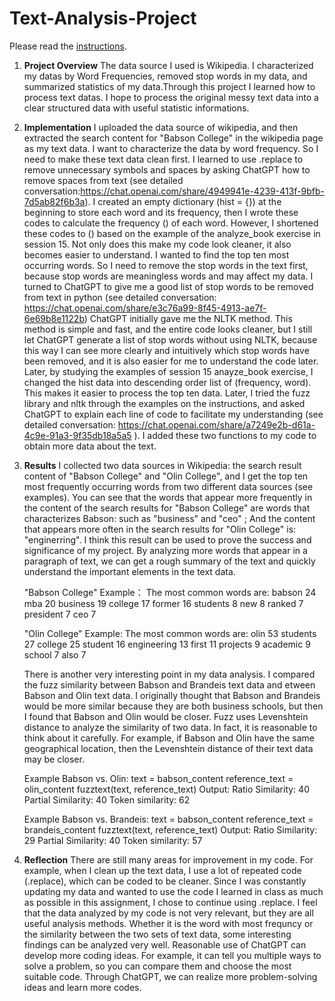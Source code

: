 # Text-Analysis-Project
 
Please read the [instructions](instructions.md).

1. **Project Overview**
    The data source I used is Wikipedia. I characterized my datas by Word Frequencies, removed stop words in my data, and summarized statistics of my data.Through this project I learned how to process text datas. I hope to process the original messy text data into a clear structured data with useful statistic informations. 

2. **Implementation**
    I uploaded the data source of wikipedia, and then extracted the search content for "Babson College" in the wikipedia page as my text data. I want to characterize the data by word frequency. So I need to make these text data clean first. I learned to use .replace to remove unnecessary symbols and spaces by asking ChatGPT how to remove spaces from text (see detailed conversation:https://chat.openai.com/share/4949941e-4239-413f-9bfb-7d5ab82f6b3a). I created an empty dictionary (hist = {}) at the beginning to store each word and its frequency, then I wrote these codes to calculate the frequency () of each word. However, I shortened these codes to () based on the example of the analyze_book exercise in session 15. Not only does this make my code look cleaner, it also becomes easier to understand.
    I wanted to find the top ten most occurring words. So I need to remove the stop words in the text first, because stop words are meaningless words and may affect my data. I turned to ChatGPT to give me a good list of stop words to be removed from text in python (see detailed conversation: https://chat.openai.com/share/e3c76a99-8f45-4913-ae7f-6e69b8e1122b) ChatGPT initially gave me the NLTK method. This method is simple and fast, and the entire code looks cleaner, but I still let ChatGPT generate a list of stop words without using NLTK, because this way I can see more clearly and intuitively which stop words have been removed, and it is also easier for me to understand the code later. Later, by studying the examples of session 15 anayze_book exercise, I changed the hist data into descending order list of (frequency, word). This makes it easier to process the top ten data. Later, I tried the fuzz library and nltk through the examples on the instructions, and asked ChatGPT to explain each line of code to facilitate my understanding (see detailed conversation: https://chat.openai.com/share/a7249e2b-d61a-4c9e-91a3-9f35db18a5a5 ). I added these two functions to my code to obtain more data about the text.

3. **Results**
    I collected two data sources in Wikipedia: the search result content of "Babson College" and "Olin College", and I get the top ten most frequently occurring words from two different data sources (see examples). You can see that the words that appear more frequently in the content of the search results for "Babson College" are words that characterizes Babson: such as "business" and "ceo" ; And the content that appears more often in the search results for "Olin College" is: "enginerring". I think this result can be used to prove the success and significance of my project. By analyzing more words that appear in a paragraph of text, we can get a rough summary of the text and quickly understand the important elements in the text data.

    "Babson College" Example： 
        The most common words are:
        babson   24
        mba      20
        business         19
        college          17
        former   16
        students         8
        new      8
        ranked   7
        president        7
        ceo      7
    
    "Olin College" Example:
        The most common words are:
        olin     53
        students         27
        college          25
        student          16
        engineering      13
        first    11
        projects         9
        academic         9
        school   7
        also     7

    There is another very interesting point in my data analysis. I compared the fuzz similarity between Babson and Brandeis text data and etween Babson and Olin text data. I originally thought that Babson and Brandeis would be more similar because they are both business schools, but then I found that Babson and Olin would be closer. Fuzz uses Levenshtein distance to analyze the similarity of two data. In fact, it is reasonable to think about it carefully. For example, if Babson and Olin have the same geographical location, then the Levenshtein distance of their text data may be closer.

    Example Babson vs. Olin:
    text = babson_content
    reference_text = olin_content
    fuzztext(text, reference_text)
    Output: 
    Ratio Similarity: 40
    Partial Similarity: 40
    Token similarity: 62

    Example Babson vs. Brandeis:
    text = babson_content
    reference_text = brandeis_content
    fuzztext(text, reference_text)
    Output: 
    Ratio Similarity: 29
    Partial Similarity: 40
    Token similarity: 57

4. **Reflection**
    There are still many areas for improvement in my code. For example, when I clean up the text data, I use a lot of repeated code (.replace), which can be coded to be cleaner.  Since I was constantly updating my data and wanted to use the code I learned in class as much as possible in this assignment, I chose to continue using .replace. I feel that the data analyzed by my code is not very relevant, but they are all useful analysis methods. Whether it is the word with most frequncy or the similarity between the two sets of text data, some interesting findings can be analyzed very well.
    Reasonable use of ChatGPT can develop more coding ideas. For example, it can tell you multiple ways to solve a problem, so you can compare them and choose the most suitable code. Through ChatGPT, we can realize more problem-solving ideas and learn more codes.